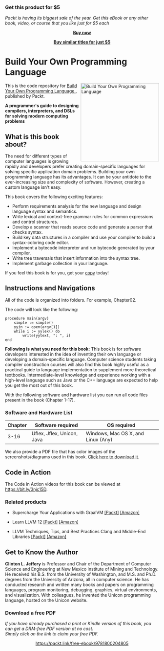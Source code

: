 
### Get this product for $5

<i>Packt is having its biggest sale of the year. Get this eBook or any other book, video, or course that you like just for $5 each</i>


<b><p align='center'>[Buy now](https://packt.link/9781800204805)</p></b>


<b><p align='center'>[Buy similar titles for just $5](https://subscription.packtpub.com/search)</p></b>


# Build Your Own Programming Language 

<a href="https://www.packtpub.com/programming/build-your-own-programming-language?utm_source=github&utm_medium=repository&utm_campaign=9781800204805"><img src="https://static.packt-cdn.com/products/9781800204805/cover/smaller" alt="Build Your Own Programming Language " height="256px" align="right"></a>

This is the code repository for [Build Your Own Programming Language ](https://www.packtpub.com/programming/build-your-own-programming-language?utm_source=github&utm_medium=repository&utm_campaign=9781800204805), published by Packt.

**A programmer's guide to designing compilers, interpreters, and DSLs for solving modern computing problems**

## What is this book about?
The need for different types of computer languages is growing rapidly and developers prefer creating domain-specific languages for solving specific application domain problems. Building your own programming language has its advantages. It can be your antidote to the ever-increasing size and complexity of software. However, creating a custom language isn't easy. 

This book covers the following exciting features:
- Perform requirements analysis for the new language and design language syntax and semantics.
- Write lexical and context-free grammar rules for common expressions and control structures.
- Develop a scanner that reads source code and generate a parser that checks syntax.
- Build key data structures in a compiler and use your compiler to build a syntax-coloring code editor.
- Implement a bytecode interpreter and run bytecode generated by your compiler.
- Write tree traversals that insert information into the syntax tree.
- Implement garbage collection in your language.

If you feel this book is for you, get your [copy](https://www.amazon.com/dp/1800204809) today!


## Instructions and Navigations
All of the code is organized into folders. For example, Chapter02.

The code will look like the following:
```
procedure main(argv)
    simple := simple()
    yyin := open(argv[1])
    while i := yylex() do
        write(yytext, ": ", i)
end
```

**Following is what you need for this book:**
This book is for software developers interested in the idea of inventing their own language or developing a domain-specific language. Computer science students taking compiler construction courses will also find this book highly useful as a practical guide to language implementation to supplement more theoretical textbooks. Intermediate-level knowledge and experience working with a high-level language such as Java or the C++ language are expected to help you get the most out of this book.

With the following software and hardware list you can run all code files present in the book (Chapter 1-17).
### Software and Hardware List
| Chapter | Software required | OS required |
| -------- | ------------------------------------ | ----------------------------------- |
| 3-16 | Uflex, Jflex, Unicon, Java | Windows, Mac OS X, and Linux (Any) |

We also provide a PDF file that has color images of the screenshots/diagrams used in this book. [Click here to download it](https://static.packt-cdn.com/downloads/9781800204805_ColorImages.pdf).

## Code in Action
The Code in Action videos for this book can be viewed at https://bit.ly/3njc15D.

### Related products
* Supercharge Your Applications with GraalVM  [[Packt]](https://www.packtpub.com/product/supercharge-your-applications-with-graalvm/9781800564909?utm_source=github&utm_medium=repository&utm_campaign=9781800564909) [[Amazon]](https://www.amazon.com/dp/1800564902)

* Learn LLVM 12  [[Packt]](https://www.packtpub.com/product/learn-llvm-12/9781839213502?utm_source=github&utm_medium=repository&utm_campaign=9781839213502) [[Amazon]](https://www.amazon.com/dp/1839213507)

* LLVM Techniques, Tips, and Best Practices Clang and Middle-End Libraries  [[Packt]](https://www.packtpub.com/product/llvm-techniques-tips-and-best-practices-clang-and-middle-end-libraries/9781838824952?utm_source=github&utm_medium=repository&utm_campaign=9781838824952) [[Amazon]](https://www.amazon.com/dp/1838824952)


## Get to Know the Author
**Clinton L. Jeffery**
is Professor and Chair of the Department of Computer Science and Engineering at New Mexico Institute of Mining and Technology. He received his B.S. from the University of Washington, and M.S. and Ph.D. degrees from the University of Arizona, all in computer science. He has conducted research and written many books and papers on programming languages, program monitoring, debugging, graphics, virtual environments, and visualization. With colleagues, he invented the Unicon programming language, hosted on the Unicon website.

### Download a free PDF

 <i>If you have already purchased a print or Kindle version of this book, you can get a DRM-free PDF version at no cost.<br>Simply click on the link to claim your free PDF.</i>
<p align="center"> <a href="https://packt.link/free-ebook/9781800204805">https://packt.link/free-ebook/9781800204805 </a> </p>